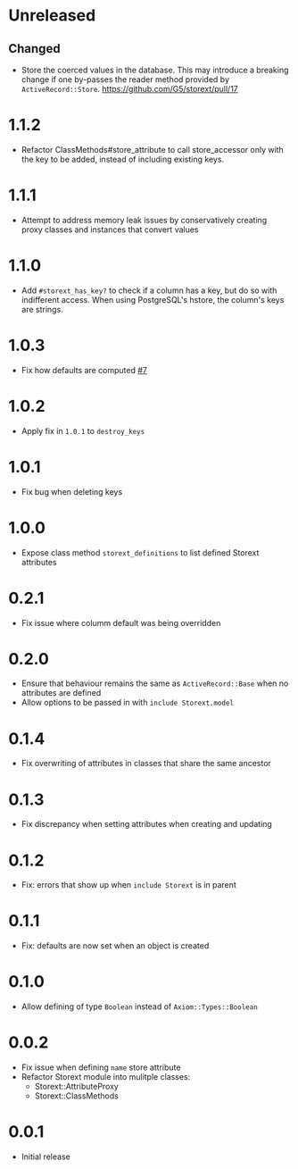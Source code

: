 # Unreleased
## Changed

- Store the coerced values in the database. This may introduce a breaking change if one by-passes the reader method provided by `ActiveRecord::Store`. https://github.com/G5/storext/pull/17

# 1.1.2

- Refactor ClassMethods#store_attribute to call store_accessor only with the key to be added, instead of including existing keys.

# 1.1.1

- Attempt to address memory leak issues by conservatively creating proxy classes and instances that convert values

# 1.1.0

- Add `#storext_has_key?` to check if a column has a key, but do so with indifferent access. When using PostgreSQL's hstore, the column's keys are strings.

# 1.0.3

- Fix how defaults are computed [#7](https://github.com/G5/storext/issues/7)

# 1.0.2

- Apply fix in `1.0.1` to `destroy_keys`

# 1.0.1

- Fix bug when deleting keys

# 1.0.0

- Expose class method `storext_definitions` to list defined Storext attributes

# 0.2.1

- Fix issue where columm default was being overridden

# 0.2.0

- Ensure that behaviour remains the same as `ActiveRecord::Base` when no attributes are defined
- Allow options to be passed in with `include Storext.model`

# 0.1.4

- Fix overwriting of attributes in classes that share the same ancestor

# 0.1.3

- Fix discrepancy when setting attributes when creating and updating

# 0.1.2

- Fix: errors that show up when `include Storext` is in parent

# 0.1.1

- Fix: defaults are now set when an object is created

# 0.1.0

- Allow defining of type `Boolean` instead of `Axiom::Types::Boolean`

# 0.0.2

- Fix issue when defining `name` store attribute
- Refactor Storext module into mulitple classes:
  - Storext::AttributeProxy
  - Storext::ClassMethods

# 0.0.1

- Initial release
